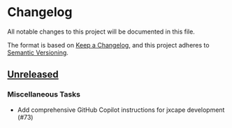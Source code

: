 # Changelog

All notable changes to this project will be documented in this file.

The format is based on [Keep a Changelog](https://keepachangelog.com/en/1.0.0/),
and this project adheres to [Semantic Versioning](https://semver.org/spec/v2.0.0.html).

## [Unreleased]

### Miscellaneous Tasks

- Add comprehensive GitHub Copilot instructions for jxcape development (#73)

[unreleased]: https://github.com/rhysparry/jxcape/compare/v0.2.0..HEAD

<!-- generated by git-cliff -->
